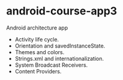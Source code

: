 # android-course-app3
Android architecture app

- Activity life cycle.
- Orientation and savedInstanceState.
- Themes and colors.
- Strings.xml and internationalization.
- System Broadcast Receivers.
- Content Providers.

